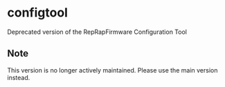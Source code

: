 # configtool
Deprecated version of the RepRapFirmware Configuration Tool

## Note

This version is no longer actively maintained.
Please use the main version instead.
